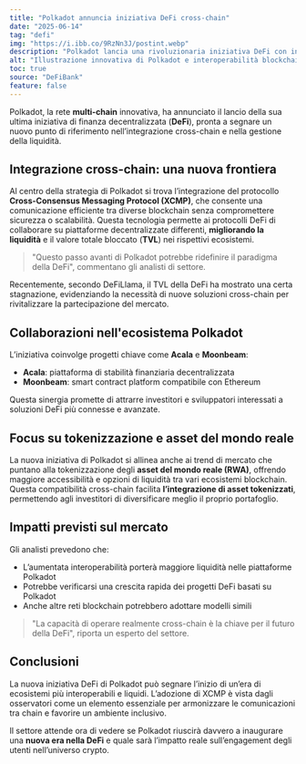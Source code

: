 ```yaml
---
title: "Polkadot annuncia iniziativa DeFi cross-chain"
date: "2025-06-14"
tag: "defi"
img: "https://i.ibb.co/9RzNn3J/postint.webp"
description: "Polkadot lancia una rivoluzionaria iniziativa DeFi con integrazione cross-chain"
alt: "Illustrazione innovativa di Polkadot e interoperabilità blockchain"
toc: true
source: "DeFiBank"
feature: false
---
```


Polkadot, la rete **multi-chain** innovativa, ha annunciato il lancio della sua ultima iniziativa di finanza decentralizzata (**DeFi**), pronta a segnare un nuovo punto di riferimento nell’integrazione cross-chain e nella gestione della liquidità.

## Integrazione cross-chain: una nuova frontiera

Al centro della strategia di Polkadot si trova l’integrazione del protocollo **Cross-Consensus Messaging Protocol (XCMP)**, che consente una comunicazione efficiente tra diverse blockchain senza compromettere sicurezza o scalabilità. Questa tecnologia permette ai protocolli DeFi di collaborare su piattaforme decentralizzate differenti, **migliorando la liquidità** e il valore totale bloccato (**TVL**) nei rispettivi ecosistemi.

> "Questo passo avanti di Polkadot potrebbe ridefinire il paradigma della DeFi", commentano gli analisti di settore.

Recentemente, secondo DeFiLlama, il TVL della DeFi ha mostrato una certa stagnazione, evidenziando la necessità di nuove soluzioni cross-chain per rivitalizzare la partecipazione del mercato.

## Collaborazioni nell'ecosistema Polkadot

L’iniziativa coinvolge progetti chiave come **Acala** e **Moonbeam**:
- **Acala**: piattaforma di stabilità finanziaria decentralizzata
- **Moonbeam**: smart contract platform compatibile con Ethereum

Questa sinergia promette di attrarre investitori e sviluppatori interessati a soluzioni DeFi più connesse e avanzate.

## Focus su tokenizzazione e asset del mondo reale

La nuova iniziativa di Polkadot si allinea anche ai trend di mercato che puntano alla tokenizzazione degli **asset del mondo reale (RWA)**, offrendo maggiore accessibilità e opzioni di liquidità tra vari ecosistemi blockchain. Questa compatibilità cross-chain facilita **l’integrazione di asset tokenizzati**, permettendo agli investitori di diversificare meglio il proprio portafoglio.

## Impatti previsti sul mercato

Gli analisti prevedono che:
- L’aumentata interoperabilità porterà maggiore liquidità nelle piattaforme Polkadot
- Potrebbe verificarsi una crescita rapida dei progetti DeFi basati su Polkadot
- Anche altre reti blockchain potrebbero adottare modelli simili

> "La capacità di operare realmente cross-chain è la chiave per il futuro della DeFi", riporta un esperto del settore.

## Conclusioni

La nuova iniziativa DeFi di Polkadot può segnare l’inizio di un’era di ecosistemi più interoperabili e liquidi. L’adozione di XCMP è vista dagli osservatori come un elemento essenziale per armonizzare le comunicazioni tra chain e favorire un ambiente inclusivo.

Il settore attende ora di vedere se Polkadot riuscirà davvero a inaugurare una **nuova era nella DeFi** e quale sarà l’impatto reale sull’engagement degli utenti nell’universo crypto.